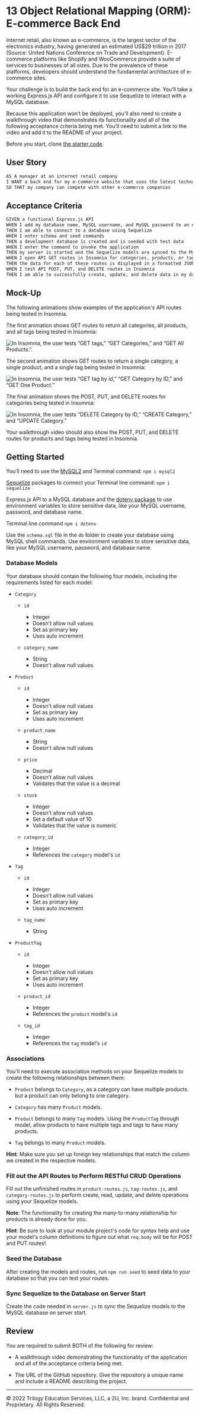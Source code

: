 # 13 Object Relational Mapping (ORM): E-commerce Back End

Internet retail, also known as e-commerce, is the largest sector of the electronics industry, having generated an estimated US$29 trillion in 2017 (Source: United Nations Conference on Trade and Development). E-commerce platforms like Shopify and WooCommerce provide a suite of services to businesses of all sizes. Due to the prevalence of these platforms, developers should understand the fundamental architecture of e-commerce sites.

Your challenge is to build the back end for an e-commerce site. You’ll take a working Express.js API and configure it to use Sequelize to interact with a MySQL database.

Because this application won’t be deployed, you’ll also need to create a walkthrough video that demonstrates its functionality and all of the following acceptance criteria being met. You’ll need to submit a link to the video and add it to the README of your project.

Before you start, clone [the starter code](https://github.com/coding-boot-camp/fantastic-umbrella).

## User Story

```md
AS A manager at an internet retail company
I WANT a back end for my e-commerce website that uses the latest technologies
SO THAT my company can compete with other e-commerce companies
```

## Acceptance Criteria

```md
GIVEN a functional Express.js API
WHEN I add my database name, MySQL username, and MySQL password to an environment variable file
THEN I am able to connect to a database using Sequelize
WHEN I enter schema and seed commands
THEN a development database is created and is seeded with test data
WHEN I enter the command to invoke the application
THEN my server is started and the Sequelize models are synced to the MySQL database
WHEN I open API GET routes in Insomnia for categories, products, or tags
THEN the data for each of these routes is displayed in a formatted JSON
WHEN I test API POST, PUT, and DELETE routes in Insomnia
THEN I am able to successfully create, update, and delete data in my database
```

## Mock-Up

The following animations show examples of the application's API routes being tested in Insomnia.

The first animation shows GET routes to return all categories, all products, and all tags being tested in Insomnia:

![In Insomnia, the user tests “GET tags,” “GET Categories,” and “GET All Products.”.](./Assets/13-orm-homework-demo-01.gif)

The second animation shows GET routes to return a single category, a single product, and a single tag being tested in Insomnia:

![In Insomnia, the user tests “GET tag by id,” “GET Category by ID,” and “GET One Product.”](./Assets/13-orm-homework-demo-02.gif)

The final animation shows the POST, PUT, and DELETE routes for categories being tested in Insomnia:

![In Insomnia, the user tests “DELETE Category by ID,” “CREATE Category,” and “UPDATE Category.”](./Assets/13-orm-homework-demo-03.gif)

Your walkthrough video should also show the POST, PUT, and DELETE routes for products and tags being tested in Insomnia.

## Getting Started

You’ll need to use the [MySQL2](https://www.npmjs.com/package/mysql2) and
Terminal command: `npm i mysql2`

[Sequelize](https://www.npmjs.com/package/sequelize) packages to connect your
Terminal line command: `npm i sequelize`

Express.js API to a MySQL database and the [dotenv package](https://www.npmjs.com/package/dotenv) to use environment variables to store sensitive data, like your MySQL username, password, and database name.

Terminal line command `npm i dotenv`

Use the `schema.sql` file in the `db` folder to create your database using MySQL shell commands. Use environment variables to store sensitive data, like your MySQL username, password, and database name.

### Database Models

Your database should contain the following four models, including the requirements listed for each model:

- `Category`

  - `id`

    - Integer
    - Doesn't allow null values
    - Set as primary key
    - Uses auto increment

  - `category_name`
    - String
    - Doesn't allow null values

- `Product`

  - `id`

    - Integer
    - Doesn't allow null values
    - Set as primary key
    - Uses auto increment

  - `product_name`

    - String
    - Doesn't allow null values

  - `price`

    - Decimal
    - Doesn't allow null values
    - Validates that the value is a decimal

  - `stock`

    - Integer
    - Doesn't allow null values
    - Set a default value of 10
    - Validates that the value is numeric

  - `category_id`
    - Integer
    - References the `category` model's `id`

- `Tag`

  - `id`

    - Integer
    - Doesn't allow null values
    - Set as primary key
    - Uses auto increment

  - `tag_name`
    - String

- `ProductTag`

  - `id`

    - Integer
    - Doesn't allow null values
    - Set as primary key
    - Uses auto increment

  - `product_id`

    - Integer
    - References the `product` model's `id`

  - `tag_id`
    - Integer
    - References the `tag` model's `id`

### Associations

You'll need to execute association methods on your Sequelize models to create the following relationships between them:

- `Product` belongs to `Category`, as a category can have multiple products but a product can only belong to one category.

- `Category` has many `Product` models.

- `Product` belongs to many `Tag` models. Using the `ProductTag` through model, allow products to have multiple tags and tags to have many products.

- `Tag` belongs to many `Product` models.

**Hint**: Make sure you set up foreign key relationships that match the column we created in the respective models.

### Fill out the API Routes to Perform RESTful CRUD Operations

Fill out the unfinished routes in `product-routes.js`, `tag-routes.js`, and `category-routes.js` to perform create, read, update, and delete operations using your Sequelize models.

**Note**: The functionality for creating the many-to-many relationship for products is already done for you.

**Hint**: Be sure to look at your module project's code for syntax help and use your model's column definitions to figure out what `req.body` will be for POST and PUT routes!

### Seed the Database

After creating the models and routes, run `npm run seed` to seed data to your database so that you can test your routes.

### Sync Sequelize to the Database on Server Start

Create the code needed in `server.js` to sync the Sequelize models to the MySQL database on server start.

## Review

You are required to submit BOTH of the following for review:

- A walkthrough video demonstrating the functionality of the application and all of the acceptance criteria being met.

- The URL of the GitHub repository. Give the repository a unique name and include a README describing the project.

---

© 2022 Trilogy Education Services, LLC, a 2U, Inc. brand. Confidential and Proprietary. All Rights Reserved.
